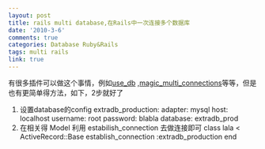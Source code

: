 ```yaml
---
layout: post
title: rails multi database,在Rails中一次连接多个数据库
date: '2010-3-6'
comments: true
categories: Database Ruby&Rails
tags: multi rails
link: true
---
```

有很多插件可以做这个事情，例如<a href="http://github.com/remi/use_db">use_db</a> ,<a href="http://magicmodels.rubyforge.org/magic_multi_connections/">magic_multi_connections</a>等等，但是也有更简单得方法，如下，2步就好了

1. 设置database的config
extradb_production:
adapter:     mysql
host:        localhost
username:    root
password:    blabla
database:    extradb_prod
2. 在相关得 Model 利用 estabilish_connection 去做连接即可
class lala &lt; ActiveRecord::Base
establish_connection :extradb_production
end
